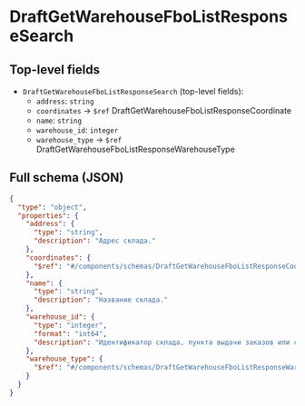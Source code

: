 # DraftGetWarehouseFboListResponseSearch

## Top-level fields
- `DraftGetWarehouseFboListResponseSearch` (top-level fields):
  - `address`: `string`
  - `coordinates` → `$ref` DraftGetWarehouseFboListResponseCoordinate
  - `name`: `string`
  - `warehouse_id`: `integer`
  - `warehouse_type` → `$ref` DraftGetWarehouseFboListResponseWarehouseType

## Full schema (JSON)
```json
{
  "type": "object",
  "properties": {
    "address": {
      "type": "string",
      "description": "Адрес склада."
    },
    "coordinates": {
      "$ref": "#/components/schemas/DraftGetWarehouseFboListResponseCoordinate"
    },
    "name": {
      "type": "string",
      "description": "Название склада."
    },
    "warehouse_id": {
      "type": "integer",
      "format": "int64",
      "description": "Идентификатор склада, пункта выдачи заказов или сортировочного центра."
    },
    "warehouse_type": {
      "$ref": "#/components/schemas/DraftGetWarehouseFboListResponseWarehouseType"
    }
  }
}
```
